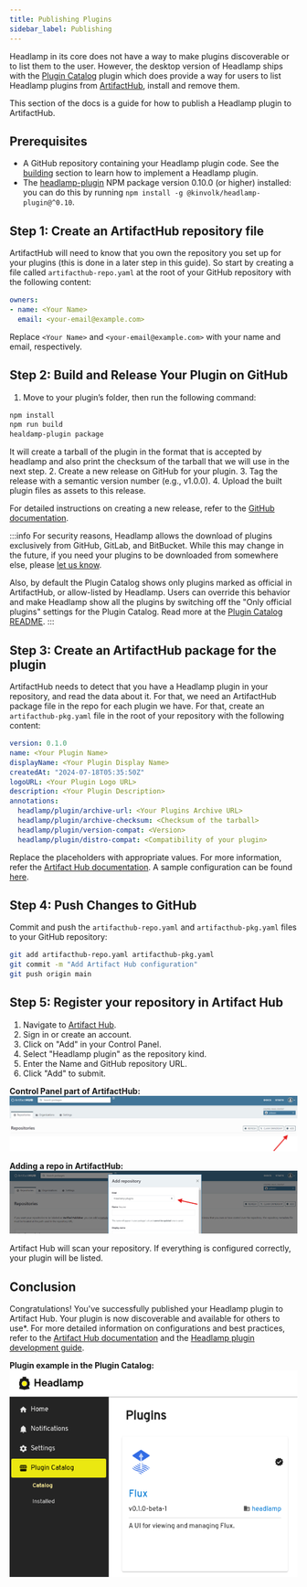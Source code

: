 ```yaml
---
title: Publishing Plugins
sidebar_label: Publishing
---
```


Headlamp in its core does not have a way to make plugins discoverable or to list them to the user. However, the desktop version of Headlamp ships with the [Plugin Catalog](URL_FOR_PLUGIN) plugin which does provide a way for users to list Headlamp plugins from [ArtifactHub](https://artifacthub.io), install and remove them.

This section of the docs is a guide for how to publish a Headlamp plugin to ArtifactHub.

## Prerequisites

* A GitHub repository containing your Headlamp plugin code. See the [building](./building.md) section to learn how to implement a Headlamp plugin.
* The [headlamp-plugin](https://www.npmjs.com/package/@kinvolk/headlamp-plugin) NPM package version 0.10.0 (or higher) installed: you can do this by running `npm install -g @kinvolk/headlamp-plugin@^0.10`.

## Step 1: Create an ArtifactHub repository file

ArtifactHub will need to know that you own the repository you set up for your plugins (this is done in a later step in this guide). So start by creating a file called `artifacthub-repo.yaml` at the root of your GitHub repository with the following content:

```yaml
owners:
- name: <Your Name>
  email: <your-email@example.com>
```

Replace `<Your Name>` and `<your-email@example.com>` with your name and email, respectively.

## Step 2: Build and Release Your Plugin on GitHub

1. Move to your plugin’s folder, then run the following command:
  ```bash
  npm install
  npm run build
  healdamp-plugin package
```
It will create a tarball of the plugin in the format that is accepted by headlamp and also print the checksum of the tarball that we will use in the next step.
2. Create a new release on GitHub for your plugin.
3. Tag the release with a semantic version number (e.g., v1.0.0).
4. Upload the built plugin files as assets to this release.

For detailed instructions on creating a new release, refer to the [GitHub documentation](https://docs.github.com/en/repositories/releasing-projects-on-github/managing-releases-in-a-repository).

:::info
For security reasons, Headlamp allows the download of plugins exclusively from GitHub, GitLab, and BitBucket. While this may change in the future, if you need your plugins to be downloaded from somewhere else, please [let us know](https://github.com/headlamp-k8s/headlamp/issues).

Also, by default the Plugin Catalog shows only plugins marked as official in ArtifactHub, or allow-listed by Headlamp. Users can override this behavior and make Headlamp show all the plugins by switching off the "Only official plugins" settings for the Plugin Catalog. Read more at the [Plugin Catalog README](https://github.com/headlamp-k8s/plugins/tree/main/plugin-catalog#readme).
:::

## Step 3: Create an ArtifactHub package for the plugin

ArtifactHub needs to detect that you have a Headlamp plugin in your repository, and read the data about it. For that, we need an ArtifactHub package file in the repo for each plugin we have. For that, create an `artifacthub-pkg.yaml` file in the root of your repository  with the following content:

```yaml
version: 0.1.0
name: <Your Plugin Name>
displayName: <Your Plugin Display Name>
createdAt: "2024-07-18T05:35:50Z"
logoURL: <Your Plugin Logo URL>
description: <Your Plugin Description>
annotations:
  headlamp/plugin/archive-url: <Your Plugins Archive URL>
  headlamp/plugin/archive-checksum: <Checksum of the tarball>
  headlamp/plugin/version-compat: <Version>
  headlamp/plugin/distro-compat: <Compatibility of your plugin>
```

Replace the placeholders with appropriate values. For more information, refer the [Artifact Hub documentation](https://artifacthub.io/docs/topics/annotations/headlamp/). A sample configuration can be found [here](https://github.com/headlamp-k8s/plugins/blob/main/opencost/artifacthub-pkg.yml).

## Step 4: Push Changes to GitHub

Commit and push the `artifacthub-repo.yaml` and `artifacthub-pkg.yaml` files to your GitHub repository:

```sh
git add artifacthub-repo.yaml artifacthub-pkg.yaml
git commit -m "Add Artifact Hub configuration"
git push origin main
```

## Step 5: Register your repository in Artifact Hub

1. Navigate to [Artifact Hub](https://artifacthub.io/).
2. Sign in or create an account.
3. Click on "Add" in your Control Panel.
4. Select "Headlamp plugin" as the repository kind.
5. Enter the Name and GitHub repository URL.
6. Click "Add" to submit.

**Control Panel part of ArtifactHub:**
![Screenshot of the Control Panel part of ArtifactHub](./images/plugin-repo-add-repo-button.png)

**Adding a repo in ArtifactHub:**
![Screenshot of adding a repo in ArtifactHub](./images/plugin-guide-add-repo.png)

Artifact Hub will scan your repository. If everything is configured correctly, your plugin will be listed.

## Conclusion

Congratulations! You've successfully published your Headlamp plugin to Artifact Hub. Your plugin is now discoverable and available for others to use*. For more detailed information on configurations and best practices, refer to the [Artifact Hub documentation](https://artifacthub.io/docs/topics/repositories/headlamp-plugins) and the [Headlamp plugin development guide](https://headlamp.dev/docs/latest/development/plugins/).

**Plugin example in the Plugin Catalog:**
![Screenshot of a plugin in the Plugin Catalog](./images/plugin-on-plugin-catalog.png)
